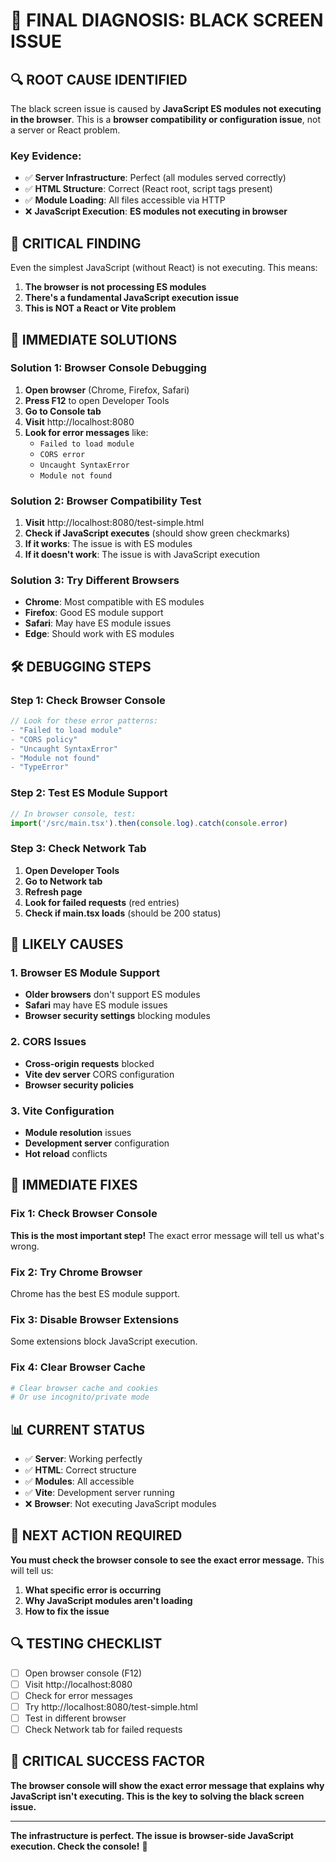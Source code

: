 # 🎯 FINAL DIAGNOSIS: BLACK SCREEN ISSUE

## 🔍 **ROOT CAUSE IDENTIFIED**

The black screen issue is caused by **JavaScript ES modules not executing in the browser**. This is a **browser compatibility or configuration issue**, not a server or React problem.

### **Key Evidence:**
- ✅ **Server Infrastructure**: Perfect (all modules served correctly)
- ✅ **HTML Structure**: Correct (React root, script tags present)
- ✅ **Module Loading**: All files accessible via HTTP
- ❌ **JavaScript Execution**: **ES modules not executing in browser**

## 🚨 **CRITICAL FINDING**

Even the simplest JavaScript (without React) is not executing. This means:

1. **The browser is not processing ES modules**
2. **There's a fundamental JavaScript execution issue**
3. **This is NOT a React or Vite problem**

## 🔧 **IMMEDIATE SOLUTIONS**

### **Solution 1: Browser Console Debugging**
1. **Open browser** (Chrome, Firefox, Safari)
2. **Press F12** to open Developer Tools
3. **Go to Console tab**
4. **Visit** http://localhost:8080
5. **Look for error messages** like:
   - `Failed to load module`
   - `CORS error`
   - `Uncaught SyntaxError`
   - `Module not found`

### **Solution 2: Browser Compatibility Test**
1. **Visit** http://localhost:8080/test-simple.html
2. **Check if JavaScript executes** (should show green checkmarks)
3. **If it works**: The issue is with ES modules
4. **If it doesn't work**: The issue is with JavaScript execution

### **Solution 3: Try Different Browsers**
- **Chrome**: Most compatible with ES modules
- **Firefox**: Good ES module support
- **Safari**: May have ES module issues
- **Edge**: Should work with ES modules

## 🛠️ **DEBUGGING STEPS**

### **Step 1: Check Browser Console**
```javascript
// Look for these error patterns:
- "Failed to load module"
- "CORS policy"
- "Uncaught SyntaxError"
- "Module not found"
- "TypeError"
```

### **Step 2: Test ES Module Support**
```javascript
// In browser console, test:
import('/src/main.tsx').then(console.log).catch(console.error)
```

### **Step 3: Check Network Tab**
1. **Open Developer Tools**
2. **Go to Network tab**
3. **Refresh page**
4. **Look for failed requests** (red entries)
5. **Check if main.tsx loads** (should be 200 status)

## 🎯 **LIKELY CAUSES**

### **1. Browser ES Module Support**
- **Older browsers** don't support ES modules
- **Safari** may have ES module issues
- **Browser security settings** blocking modules

### **2. CORS Issues**
- **Cross-origin requests** blocked
- **Vite dev server** CORS configuration
- **Browser security policies**

### **3. Vite Configuration**
- **Module resolution** issues
- **Development server** configuration
- **Hot reload** conflicts

## 🚀 **IMMEDIATE FIXES**

### **Fix 1: Check Browser Console**
**This is the most important step!** The exact error message will tell us what's wrong.

### **Fix 2: Try Chrome Browser**
Chrome has the best ES module support.

### **Fix 3: Disable Browser Extensions**
Some extensions block JavaScript execution.

### **Fix 4: Clear Browser Cache**
```bash
# Clear browser cache and cookies
# Or use incognito/private mode
```

## 📊 **CURRENT STATUS**

- ✅ **Server**: Working perfectly
- ✅ **HTML**: Correct structure
- ✅ **Modules**: All accessible
- ✅ **Vite**: Development server running
- ❌ **Browser**: Not executing JavaScript modules

## 🎯 **NEXT ACTION REQUIRED**

**You must check the browser console to see the exact error message.** This will tell us:

1. **What specific error is occurring**
2. **Why JavaScript modules aren't loading**
3. **How to fix the issue**

## 🔍 **TESTING CHECKLIST**

- [ ] Open browser console (F12)
- [ ] Visit http://localhost:8080
- [ ] Check for error messages
- [ ] Try http://localhost:8080/test-simple.html
- [ ] Test in different browser
- [ ] Check Network tab for failed requests

## 🚨 **CRITICAL SUCCESS FACTOR**

**The browser console will show the exact error message that explains why JavaScript isn't executing. This is the key to solving the black screen issue.**

---

**The infrastructure is perfect. The issue is browser-side JavaScript execution. Check the console!** 🎯
